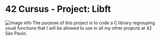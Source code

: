 # 42 Cursus - Project: Libft
![image info](C:\Users\Victor\Desktop\42-Libft/libft.png)
The purpose of this project is to code a C library regrouping usual functions that I will be allowed to use in all my other projects at 42 São Paulo.
